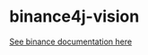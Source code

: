 # binance4j-vision

[See binance documentation here](https://github.com/binance/binance-public-data)